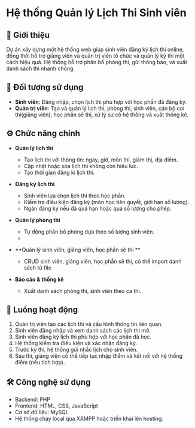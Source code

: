 # Hệ thống Quản lý Lịch Thi Sinh viên

## 📝 Giới thiệu

Dự án xây dựng một hệ thống web giúp sinh viên đăng ký lịch thi online, đồng thời hỗ trợ giảng viên và quản trị viên tổ chức và quản lý kỳ thi một cách hiệu quả. Hệ thống hỗ trợ phân bổ phòng thi, gửi thông báo, và xuất danh sách thi nhanh chóng.

## 👤 Đối tượng sử dụng

- **Sinh viên**: Đăng nhập, chọn lịch thi phù hợp với học phần đã đăng ký.
- **Quản trị viên**: Tạo và quản lý lịch thi, phòng thi, sinh viên, cán bộ coi thi(giảng viên), học phần sẽ thi, xử lý sự cố hệ thống và xuất thống kê.

## ⚙️ Chức năng chính

- **Quản lý lịch thi**
  - Tạo lịch thi với thông tin: ngày, giờ, môn thi, giám thị, địa điểm.
  - Cập nhật hoặc xóa lịch thi không còn hiệu lực.
  - Tạo thời gian đăng kí lịch thi.

- **Đăng ký lịch thi**
  - Sinh viên lựa chọn lịch thi theo học phần.
  - Kiểm tra điều kiện đăng ký (môn học tiên quyết, giới hạn số lượng).
  - Ngăn đăng ký nếu đã quá hạn hoặc quá số lượng cho phép.

- **Quản lý phòng thi**
  - Tự động phân bổ phòng dựa theo số lượng sinh viên.
  - 
- **Quản lý sinh viên, giảng viên, học phần sẽ thi **
  - CRUD sinh viên, giảng viên, học phần sẽ thi, có thể import danh sách từ file 

- **Báo cáo & thống kê**
  - Xuất danh sách phòng thi, sinh viên theo ca thi.

## 🔁 Luồng hoạt động

1. Quản trị viên tạo các lịch thi và cấu hình thông tin liên quan.
2. Sinh viên đăng nhập và xem danh sách các lịch thi mở.
3. Sinh viên đăng ký lịch thi phù hợp với học phần đã học.
4. Hệ thống kiểm tra điều kiện và xác nhận đăng ký.
5. Trước kỳ thi, hệ thống gửi nhắc lịch cho sinh viên.
6. Sau thi, giảng viên có thể tiếp tục nhập điểm và kết nối với hệ thống điểm (nếu tích hợp).

## 🛠️ Công nghệ sử dụng

- Backend: PHP
- Frontend: HTML, CSS, JavaScript
- Cơ sở dữ liệu: MySQL
- Hệ thống chạy local qua XAMPP hoặc triển khai lên hosting.

